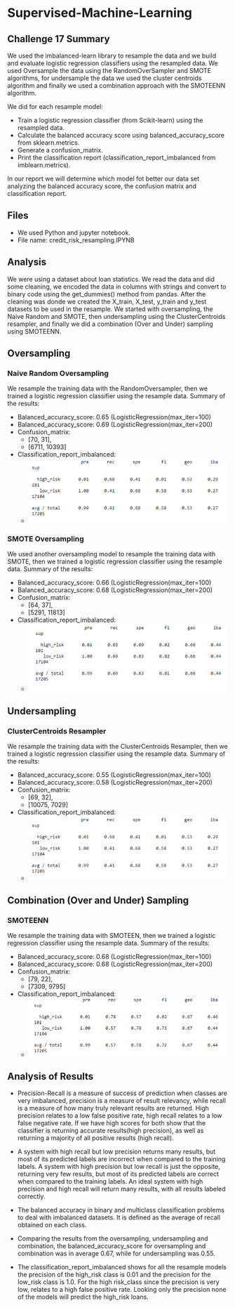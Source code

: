 # Supervised-Machine-Learning

## Challenge 17 Summary 
We used the imbalanced-learn library to resample the data and we build and evaluate logistic regression classifiers using the resampled data.  We used Oversample the data using the RandomOverSampler and SMOTE algorithms, for undersample the data we used the cluster centroids algorithm and finally we used a combination approach with the SMOTEENN algorithm.

We did for each resample model:
- Train a logistic regression classifier (from Scikit-learn) using the resampled data.
- Calculate the balanced accuracy score using balanced_accuracy_score from sklearn.metrics.
- Generate a confusion_matrix.
- Print the classification report (classification_report_imbalanced from imblearn.metrics).

In our report we will determine which model fot better our data set analyzing the balanced accuracy score, the confusion matrix and classification report.

## Files
- We used Python and jupyter notebook.  
- File name: credit_risk_resampling.IPYNB

## Analysis
We were using a dataset about loan statistics.  We read the data and did some cleaning, we encoded the data in columns with strings and convert to binary code using the get_dummies() method from pandas.  After the cleaning was donde we created the X_train, X_test, y_train and y_test datasets to be used in the resample.  We started with oversampling, the Naive Random and SMOTE, then undersampling using the ClusterCentroids resampler, and finally we did a combination (Over and Under) sampling using SMOTEENN.

## Oversampling
### Naive Random Oversampling
We resample the training data with the RandomOversampler, then we trained a logistic regression classifier using the resample data.
Summary of the results:
- Balanced_accuracy_score: 0.65 (LogisticRegression(max_iter=100)
- Balanced_accuracy_score: 0.69 (LogisticRegression(max_iter=200)
- Confusion_matrix:
  - [70, 31],
  - [6711, 10393]
- Classification_report_imbalanced:
  - ![Naive Random Oversampling](https://github.com/DahianaMC/Supervised-Machine-Learning/blob/master/ClusterCentroids%20resampler.PNG)



### SMOTE Oversampling
We used another oversampling model to resample the training data with SMOTE, then we trained a logistic regression classifier using the resample data.
Summary of the results:
- Balanced_accuracy_score: 0.66 (LogisticRegression(max_iter=100)
- Balanced_accuracy_score: 0.68 (LogisticRegression(max_iter=200)
- Confusion_matrix:
  - [64, 37],
  - [5291, 11813]
- Classification_report_imbalanced:
  - ![SMOTE Oversampling](https://github.com/DahianaMC/Supervised-Machine-Learning/blob/master/SMOTE%20Oversampling.PNG)


## Undersampling
### ClusterCentroids Resampler
We resample the training data with the ClusterCentroids Resampler, then we trained a logistic regression classifier using the resample data.
Summary of the results:
- Balanced_accuracy_score: 0.55 (LogisticRegression(max_iter=100)
- Balanced_accuracy_score: 0.58 (LogisticRegression(max_iter=200)
- Confusion_matrix:
  - [69, 32],
  - [10075, 7029]
- Classification_report_imbalanced:
  - ![ClusterCentroids resampler](https://github.com/DahianaMC/Supervised-Machine-Learning/blob/master/ClusterCentroids%20resampler.PNG)


## Combination (Over and Under) Sampling
### SMOTEENN
We resample the training data with SMOTEEN, then we trained a logistic regression classifier using the resample data.
Summary of the results:
- Balanced_accuracy_score: 0.68 (LogisticRegression(max_iter=100)
- Balanced_accuracy_score: 0.68 (LogisticRegression(max_iter=200)
- Confusion_matrix:
  - [79, 22],
  - [7309, 9795]
- Classification_report_imbalanced:
  - ![SMOTEENN](https://github.com/DahianaMC/Supervised-Machine-Learning/blob/master/SMOTEENN.PNG)

## Analysis of Results
- Precision-Recall is a measure of success of prediction when classes are very imbalanced, precision is a measure of result relevancy, while recall is a measure of how many truly relevant results are returned.  High precision relates to a low false positive rate, high recall relates to a low false negative rate.  If we have high scores for both show that the classifier is returning accurate results(high precision), as well as returning a majority of all positive results (high recall).

- A system with high recall but low precision returns many results, but most of its predicted labels are incorrect when compared to the training labels. A system with high precision but low recall is just the opposite, returning very few results, but most of its predicted labels are correct when compared to the training labels. An ideal system with high precision and high recall will return many results, with all results labeled correctly.

- The balanced accuracy in binary and multiclass classification problems to deal with imbalanced datasets. It is defined as the average of recall obtained on each class.

- Comparing the results from the oversampling, undersampling and combination, the balanced_accuracy_score for oversampling and combination was in average 0.67, while for undersampling was 0.55.

- The classification_report_imbalanced shows for all the resample models the precision of the high_risk class is 0.01 and the precision for the low_risk class is 1.0.  For the high risk_class since the precision is very low, relates to a high false positive rate.  Looking only the precision none of the models will predict the high_risk loans.
